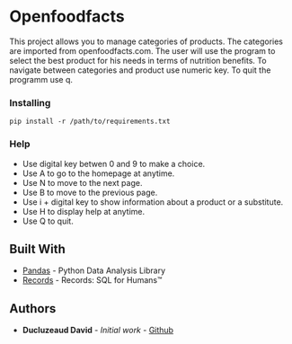 # Openfoodfacts

This project allows you to manage categories of products. The categories are imported from openfoodfacts.com. The user will use the program to select the best product for his needs in terms of nutrition benefits. To navigate between categories and product use numeric key. To quit the programm use q.

### Installing

`pip install -r /path/to/requirements.txt`

### Help

 - Use digital key betwen 0 and 9 to make a choice.
 - Use A to go to the homepage at anytime.
 - Use N to move to the next page.
 - Use B to move to the previous page.
 - Use i + digital key to show information about a product or a substitute.
 - Use H to display help at anytime.
 - Use Q to quit.

## Built With

* [Pandas](http://pandas.pydata.org/index.html) - Python Data Analysis Library
* [Records](https://github.com/kennethreitz/records) - Records: SQL for Humans™

## Authors

* **Ducluzeaud David** - *Initial work* - [Github](https://github.com/SneakyPeat)
